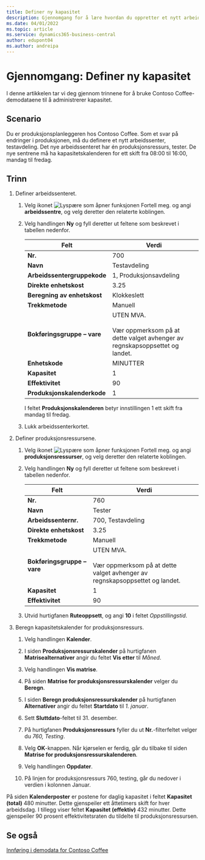 ```yaml
---
title: Definer ny kapasitet
description: Gjennomgang for å lære hvordan du oppretter et nytt arbeidssenter med en kapasitetskalender for ett enkelt skift i Business Central.
ms.date: 04/01/2022
ms.topic: article
ms.service: dynamics365-business-central
author: edupont04
ms.author: andreipa
---
```


# <a name="walkthrough-set-up-new-capacity"></a><a name="walkthrough-set-up-new-capacity"></a><a name="walkthrough-set-up-new-capacity"></a>Gjennomgang: Definer ny kapasitet

I denne artikkelen tar vi deg gjennom trinnene for å bruke Contoso Coffee-demodataene til å administrerer kapasitet.  

## <a name="scenario"></a><a name="scenario"></a><a name="scenario"></a>Scenario

Du er produksjonsplanleggeren hos Contoso Coffee. Som et svar på endringer i produksjonen, må du definere et nytt arbeidssenter, testavdeling. Det nye arbeidssenteret har én produksjonsressurs, tester. De nye sentrene må ha kapasitetskalenderen for ett skift fra 08:00 til 16:00, mandag til fredag.  

## <a name="steps"></a><a name="steps"></a><a name="steps"></a>Trinn

1. Definer arbeidssenteret.

    1. Velg ikonet ![Lyspære som åpner funksjonen Fortell meg.](../../media/ui-search/search_small.png "Fortell hva du vil gjøre") og angi **arbeidssentre**, og velg deretter den relaterte koblingen.  

    2. Velg handlingen **Ny** og fyll deretter ut feltene som beskrevet i tabellen nedenfor.  

        |Felt  |Verdi  |
        |---------|---------|
        |**Nr.** |700|
        |**Navn** |Testavdeling|
        |**Arbeidssentergruppekode** |1, Produksjonsavdeling|
        |**Direkte enhetskost**|3.25|
        |**Beregning av enhetskost**|Klokkeslett|
        |**Trekkmetode**|Manuell|
        |**Bokføringsgruppe – vare**|UTEN MVA.</br></br>Vær oppmerksom på at dette valget avhenger av regnskapsoppsettet og landet.|
        |**Enhetskode** |MINUTTER|
        |**Kapasitet** |1|
        |**Effektivitet** |90|
        |**Produksjonskalenderkode** |1|

        I feltet **Produksjonskalenderen** betyr innstillingen 1 ett skift fra mandag til fredag.

    3. Lukk arbeidssenterkortet.

2. Definer produksjonsressursene.

    1. Velg ikonet ![Lyspære som åpner funksjonen Fortell meg.](../../media/ui-search/search_small.png "Fortell hva du vil gjøre") og angi **produksjonsressurser**, og velg deretter den relaterte koblingen.  

    2. Velg handlingen **Ny** og fyll deretter ut feltene som beskrevet i tabellen nedenfor.  

        |Felt  |Verdi  |
        |---------|---------|
        |**Nr.** |760|
        |**Navn** |Tester|
        |**Arbeidssenternr.** |700, Testavdeling|
        |**Direkte enhetskost**|3.25|
        |**Trekkmetode**|Manuell|
        |**Bokføringsgruppe – vare**|UTEN MVA.</br></br>Vær oppmerksom på at dette valget avhenger av regnskapsoppsettet og landet.|
        |**Kapasitet** |1|
        |**Effektivitet** |90|
    3. Utvid hurtigfanen **Ruteoppsett**, og angi **10** i feltet *Oppstillingstid*.  

3. Beregn kapasitetskalender for produksjonsressurs.  

    1. Velg handlingen **Kalender**.  

    2. I siden **Produksjonsressurskalender** på hurtigfanen **Matrisealternativer** angir du feltet **Vis etter** til *Måned*.  

    3. Velg handlingen **Vis matrise**.  

    4. På siden **Matrise for produksjonsressurskalender** velger du **Beregn**.  

    5. I siden **Beregn produksjonsressurskalender** på hurtigfanen **Alternativer** angir du feltet **Startdato** til *1. januar*.  

    6. Sett **Sluttdato**-feltet til 31. desember.  

    7. På hurtigfanen **Produksjonsressurs** fyller du ut **Nr.**-filterfeltet velger du *760, Testing*.  

    8. Velg **OK**-knappen. Når kjørselen er ferdig, går du tilbake til siden **Matrise for produksjonsressurskalenderen**.  

    9. Velg handlingen **Oppdater**.  

    10. På linjen for produksjonsressurs 760, testing, går du nedover i verdien i kolonnen Januar.  

På siden **Kalenderposter** er postene for daglig kapasitet i feltet **Kapasitet (total)** 480 minutter. Dette gjenspeiler ett åttetimers skift for hver arbeidsdag. I tillegg viser feltet **Kapasitet (effektiv)** 432 minutter. Dette gjenspeiler 90 prosent effektivitetsraten du tildelte til produksjonsressursen.  

## <a name="see-also"></a><a name="see-also"></a><a name="see-also"></a>Se også

[Innføring i demodata for Contoso Coffee](../contoso-coffee-intro.md)  
